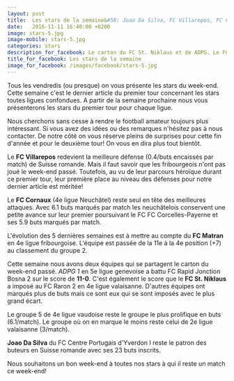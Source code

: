 ```yaml
---
layout: post
title:  Les stars de la semaine&#58; Joao Da Silva, FC Villarepos, FC Cornaux I, FC Matran, ADPG et FC St. Niklaus
date:   2016-11-11 16:40:00 +0200
image: stars-5.jpg
image-mobile: stars-5.jpg
categories: stars
description_for_facebook: Le carton du FC St. Niklaus et de ADPG. Le FC Cornaux on fire, la forteresse du FC Villarepos. La progression du FC Matran et la tornade Joao Da Silva
title_for_facebook: Les stars de la semaine
image_for_facebook: /images/facebook/stars-5.jpg
---
```


Tous les vendredis (ou presque) on vous présente les stars du week-end. Cette semaine c'est le dernier article du premier tour concernant les stars toutes ligues confondues. A partir de la semaine prochaine nous vous présenterons les stars du premier tour pour chaque ligue.

Nous cherchons sans cesse à rendre le football amateur toujours plus intéressant. Si vous avez des idées ou des remarques n'hésitez pas à nous contacter. De notre côté on vous réserve pleins de surprises pour cette fin d'année et pour le deuxième tour! On vous en dira plus tout bientôt.

Le __FC Villarepos__ redevient la meilleure défense (0.4/buts encaissés par match) de Suisse romande. Mais il faut savoir que les fribourgeois n'ont pas joué le week-end passé. Toutefois, au vu de leur parcours héroïque durant ce premier tour, leur première place au niveau des défenses pour notre dernier article est méritée!

Le __FC Cornaux__ (4e ligue Neuchâtel) reste seul en tête des meilleures attaques. Avec 6.1 buts marqués par match les neuchâtelois conservent une petite avance sur leur premier poursuivant le FC FC Corcelles-Payerne et ses 5.9 buts marqués par match.

L'évolution des 5 dernières semaines est à mettre au compte du __FC Matran__ en 4e ligue fribourgoise. L'équipe est passée de la 11e à la 4e position (+7) au classement du groupe 2.

Cette semaine nous avons deux équipes qui se partagent le carton du week-end passé. _ADPG 1_ en 5e ligue genevoise a battu FC Rapid Jonction Bosna 2 sur le score de  __11-0__. C'est également le score que le __FC St. Niklaus__ a imposé au FC Raron 2 en 4e ligue valaisanne. D'autres équipes ont marqués plus de buts mais ce sont eux qui se sont imposés avec le plus grand écart.

Le groupe 5 de 4e ligue vaudoise reste le groupe le plus prolifique en buts (6.1/match). Le groupe où on en marque le moins reste celui de 2e ligue valaisanne (3/match).

__Joao Da Silva__ du FC Centre Portugais d'Yverdon I reste le patron des buteurs en Suisse romande avec ses 23 buts inscrits.

Nous souhaitons un bon week-end à toutes nos stars à qui il reste un match ce week-end!